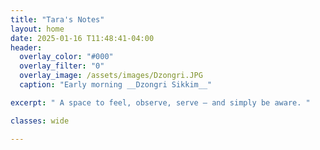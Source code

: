 ```yaml
---
title: "Tara's Notes"
layout: home
date: 2025-01-16 T11:48:41-04:00
header:
  overlay_color: "#000"
  overlay_filter: "0" 
  overlay_image: /assets/images/Dzongri.JPG 
  caption: "Early morning __Dzongri Sikkim__"

excerpt: " A space to feel, observe, serve — and simply be aware. "

classes: wide

---
```

